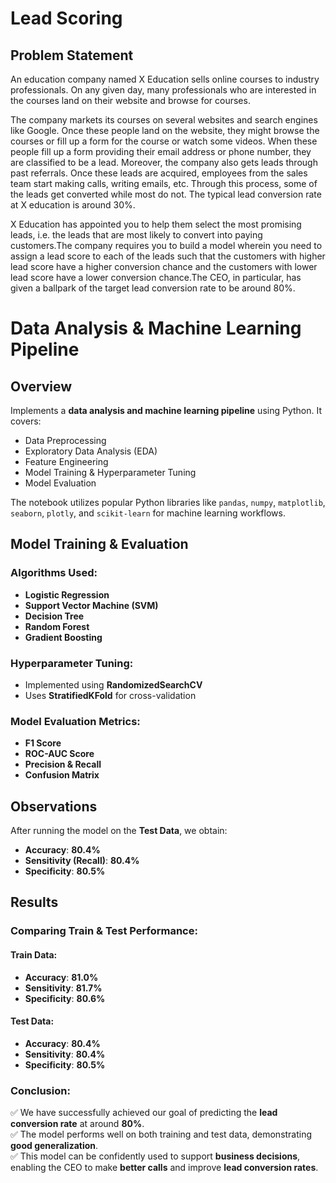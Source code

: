 # Lead Scoring
## Problem Statement
An education company named X Education sells online courses to industry professionals. On any given day, many professionals who are interested in the courses land on their website and browse for courses.

The company markets its courses on several websites and search engines like Google. Once these people land on the website, they might browse the courses or fill up a form for the course or watch some videos. When these people fill up a form providing their email address or phone number, they are classified to be a lead. Moreover, the company also gets leads through past referrals. Once these leads are acquired, employees from the sales team start making calls, writing emails, etc. Through this process, some of the leads get converted while most do not. The typical lead conversion rate at X education is around 30%.

X Education has appointed you to help them select the most promising leads, i.e. the leads that are most likely to convert into paying customers.The company requires you to build a model wherein you need to assign a lead score to each of the leads such that the customers with higher lead score have a higher conversion chance and the customers with lower lead score have a lower conversion chance.The CEO, in particular, has given a ballpark of the target lead conversion rate to be around 80%.

# Data Analysis & Machine Learning Pipeline

## Overview
Implements a **data analysis and machine learning pipeline** using Python. It covers:
- Data Preprocessing  
- Exploratory Data Analysis (EDA)  
- Feature Engineering  
- Model Training & Hyperparameter Tuning  
- Model Evaluation  

The notebook utilizes popular Python libraries like `pandas`, `numpy`, `matplotlib`, `seaborn`, `plotly`, and `scikit-learn` for machine learning workflows.

## Model Training & Evaluation

### Algorithms Used:
- **Logistic Regression**
- **Support Vector Machine (SVM)**
- **Decision Tree**
- **Random Forest**
- **Gradient Boosting**

### Hyperparameter Tuning:
- Implemented using **RandomizedSearchCV**
- Uses **StratifiedKFold** for cross-validation

### Model Evaluation Metrics:
- **F1 Score**
- **ROC-AUC Score**
- **Precision & Recall**
- **Confusion Matrix**

## Observations

After running the model on the **Test Data**, we obtain:

- **Accuracy**: **80.4%**  
- **Sensitivity (Recall)**: **80.4%**  
- **Specificity**: **80.5%**

## Results

### Comparing Train & Test Performance:

#### Train Data:
- **Accuracy**: **81.0%**  
- **Sensitivity**: **81.7%**  
- **Specificity**: **80.6%**  

#### Test Data:
- **Accuracy**: **80.4%**  
- **Sensitivity**: **80.4%**  
- **Specificity**: **80.5%**  

### Conclusion:
✅ We have successfully achieved our goal of predicting the **lead conversion rate** at around **80%**.  
✅ The model performs well on both training and test data, demonstrating **good generalization**.  
✅ This model can be confidently used to support **business decisions**, enabling the CEO to make **better calls** and improve **lead conversion rates**. 


